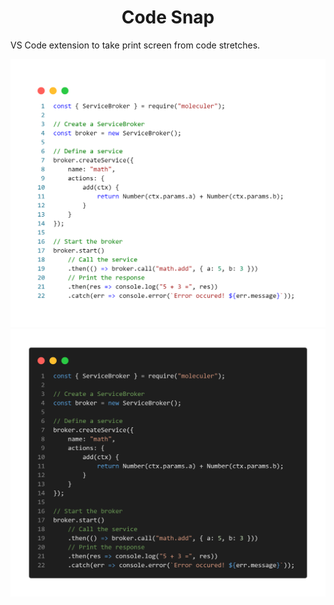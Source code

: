 <p align="center">
  <a href="https://unform.dev">
  </a>
</p>
<h1 align="center">Code Snap</h1>

VS Code extension to take print screen from code stretches.

![](./math-service-vscode-light.png)
![](./math-service-vscode-dark.png)